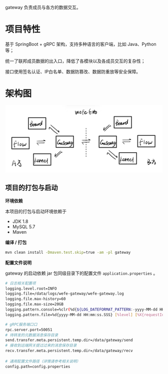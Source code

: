 gateway 负责成员与各方的数据交互。

# 项目特性

基于 SpringBoot + gRPC 架构，支持多种语言的客户端，比如 Java、Python 等；

统一了联邦成员数据的出入口，降低了各模块以及各成员交互的复杂性；

接口使用签名认证、IP白名单、数据防篡改、数据防重放等安全保障。

# 架构图

![image-20210923001512879](../images/GatewaySystemStructure.jpeg)

## 项目的打包与启动
**环境依赖**

本项目的打包与启动环境依赖于

- JDK 1.8
- MySQL 5.7
- Maven

**编译 / 打包**

```bash
mvn clean install -Dmaven.test.skip=true -am -pl gateway
```

**配置文件说明**

gateway 的启动依赖 jar 包同级目录下的配置文件  `application.properties` 。

```bash
# 日志相关配置项
logging.level.root=INFO
logging.file=/data/logs/wefe-gateway/wefe-gateway.log
logging.file.max-history=60
logging.file.max-size=20GB
logging.pattern.console=%clr(%d{${LOG_DATEFORMAT_PATTERN:-yyyy-MM-dd HH:mm:ss.SSS}}){faint} %clr(${LOG_LEVEL_PATTERN:-%5p}) [%X{requestId}] %clr(${PID:- }){magenta} %clr([%15.15t]){faint} %clr(%-40.40logger{39}[%F:%L]){cyan} %clr(:){faint} %m%n${LOG_EXCEPTION_CONVERSION_WORD:-%wEx}
logging.pattern.file=%d{yyyy-MM-dd HH:mm:ss.SSS} [%level] [%X{requestId}] ${PID:- } [%15.15t] %-40.40logger{39}[%F:%L] : %m%n
```

```bash
# gRPC服务端口口
rpc.server.port=50051
# 待转发的元数据消息保存目录
send.transfer.meta.persistent.temp.dir=/data/gateway/send
# 接收到远端网关提过过来的消息保存目录
recv.transfer.meta.persistent.temp.dir=/data/gateway/recv

# 通用配置文件路径（详情请参考相关说明）
config.path=config.properties
```